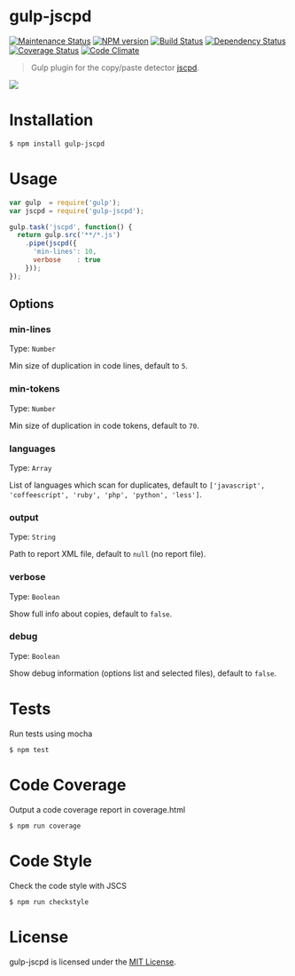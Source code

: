 gulp-jscpd
====================

[![Maintenance Status][status-image]][status-url] [![NPM version][npm-image]][npm-url] [![Build Status][travis-image]][travis-url] [![Dependency Status][deps-image]][deps-url] [![Coverage Status][coverage-image]][coverage-url] [![Code Climate][climate-image]][climate-url]

> Gulp plugin for the copy/paste detector [jscpd](https://github.com/kucherenko/jscpd).

![](http://i.imgur.com/koeLzYb.png)

# Installation

    $ npm install gulp-jscpd

# Usage

```javascript
var gulp  = require('gulp');
var jscpd = require('gulp-jscpd');

gulp.task('jscpd', function() {
  return gulp.src('**/*.js')
    .pipe(jscpd({
      'min-lines': 10,
      verbose    : true
    }));
});
```

## Options

### min-lines

Type: `Number`

Min size of duplication in code lines, default to `5`.

### min-tokens

Type: `Number`

Min size of duplication in code tokens, default to `70`.

### languages

Type: `Array`

List of languages which scan for duplicates, default to `['javascript', 'coffeescript', 'ruby', 'php', 'python', 'less']`.

### output

Type: `String`

Path to report XML file, default to `null` (no report file).

### verbose

Type: `Boolean`

Show full info about copies, default to `false`.

### debug

Type: `Boolean`

Show debug information (options list and selected files), default to `false`.

# Tests

Run tests using mocha

    $ npm test

# Code Coverage

Output a code coverage report in coverage.html

    $ npm run coverage

# Code Style

Check the code style with JSCS

    $ npm run checkstyle

# License

gulp-jscpd is licensed under the [MIT License](http://www.opensource.org/licenses/mit-license.php).

[npm-url]: https://npmjs.org/package/gulp-jscpd
[npm-image]: http://img.shields.io/npm/v/gulp-jscpd.svg?style=flat

[travis-url]: https://travis-ci.org/yannickcr/gulp-jscpd
[travis-image]: http://img.shields.io/travis/yannickcr/gulp-jscpd/master.svg?style=flat

[deps-url]: https://gemnasium.com/yannickcr/gulp-jscpd
[deps-image]: http://img.shields.io/gemnasium/yannickcr/gulp-jscpd.svg?style=flat

[coverage-url]: https://coveralls.io/r/yannickcr/gulp-jscpd?branch=master
[coverage-image]: http://img.shields.io/coveralls/yannickcr/gulp-jscpd/master.svg?style=flat

[climate-url]: https://codeclimate.com/github/yannickcr/gulp-jscpd
[climate-image]: http://img.shields.io/codeclimate/github/yannickcr/gulp-jscpd.svg?style=flat

[status-url]: https://github.com/yannickcr/gulp-jscpd/pulse
[status-image]: http://img.shields.io/badge/status-maintained-brightgreen.svg?style=flat
